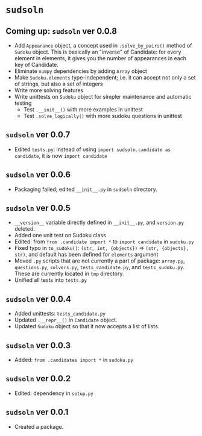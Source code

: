
# `sudsoln`

## Coming up: `sudsoln` ver 0.0.8

* Add `Appearance` object, a concept used in `.solve_by_pairs()` method of `Sudoku` object. This is basically an "inverse" of Candidate: for every element in elements, it gives you the number of appearances in each key of Candidate. 
* Eliminate `numpy` dependencies by adding `Array` object
* Make `Sudoku.elements` type-independent; i.e. it can accept not only a set of strings, but also a set of integers
* Write more solving features
* Write unittests on `Sudoku` object for simpler maintenance and automatic testing
	+ Test `.__init__()` with more examples in unittest
	+ Test `.solve_logically()` with more sudoku questions in unittest

## `sudsoln` ver 0.0.7

* Edited `tests.py`: instead of using `import sudsoln.candidate as candidate`, it is now `import candidate`

## `sudsoln` ver 0.0.6

* Packaging failed; edited `__init__.py` in `sudsoln` directory.


## `sudsoln` ver 0.0.5

* `__version__` variable directly defined in `__init__.py`, and `version.py` deleted.
* Added one unit test on Sudoku class
* Edited: from `from .candidate import *` to `import candidate` in `sudoku.py`
* Fixed typo in `to_sudoku()`: `(str, int, {objects})` => `(str, {objects}, str)`, and default has been defined for `elements` argument
* Moved `.py` scripts that are not currently a part of package: `array.py`, `questions.py`, `solvers.py`, `tests_candidate.py`, and `tests_sudoku.py`. These are currently located in `tmp` directory.
* Unified all tests into `tests.py`



## `sudsoln` ver 0.0.4

* Added unittests: `tests_candidate.py`
* Updated `.__repr__()` in `Candidate` object.
* Updated `Sudoku` object so that it now accepts a list of lists.

## `sudsoln` ver 0.0.3

* Added: `from .candidates import *` in `sudoku.py`


## `sudsoln` ver 0.0.2

* Edited: dependency in `setup.py`


## `sudsoln` ver 0.0.1

* Created a package.